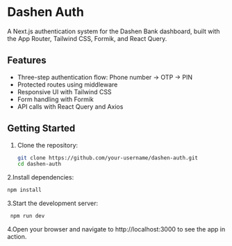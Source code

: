 # Dashen Auth

A Next.js authentication system for the Dashen Bank dashboard, built with the App Router, Tailwind CSS, Formik, and React Query.

## Features

- Three-step authentication flow: Phone number → OTP → PIN
- Protected routes using middleware
- Responsive UI with Tailwind CSS
- Form handling with Formik
- API calls with React Query and Axios

## Getting Started

1. Clone the repository:
   ```bash
   git clone https://github.com/your-username/dashen-auth.git
   cd dashen-auth
   ```

2.Install dependencies:

```bash
npm install
```
3.Start the development server:
```bash
 npm run dev
```

4.Open your browser and navigate to http://localhost:3000 to see the app in action.


